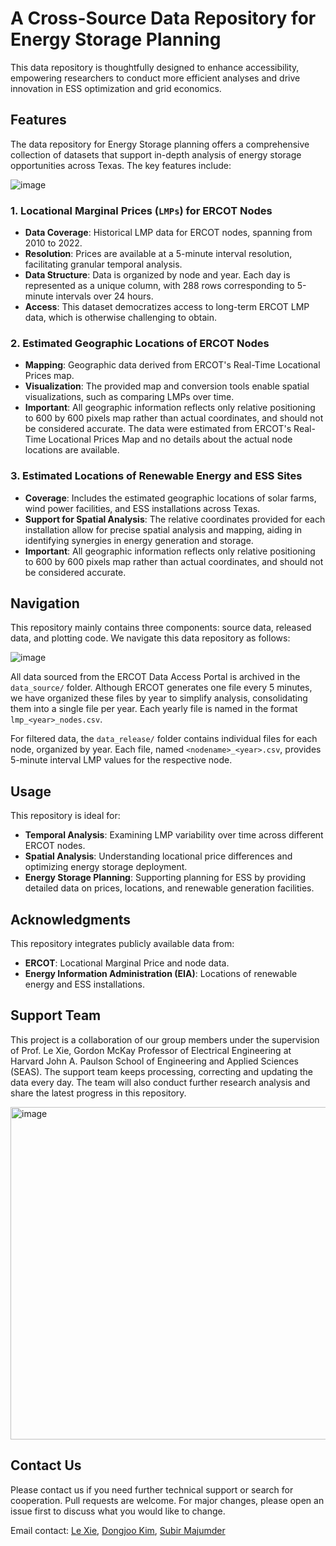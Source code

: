 # A Cross-Source Data Repository for Energy Storage Planning
This data repository is thoughtfully designed to enhance accessibility, empowering researchers to conduct more efficient analyses and drive innovation in ESS optimization and grid economics.

## Features
The data repository for Energy Storage planning offers a comprehensive collection of datasets that support in-depth analysis of energy storage opportunities across Texas. The key features include:

![image](https://github.com/user-attachments/assets/e44aa0dd-e37e-4237-9a45-7ebbee6c4d68)

### 1. Locational Marginal Prices (`LMPs`) for ERCOT Nodes
- **Data Coverage**: Historical LMP data for ERCOT nodes, spanning from 2010 to 2022.
- **Resolution**: Prices are available at a 5-minute interval resolution, facilitating granular temporal analysis.
- **Data Structure**: Data is organized by node and year. Each day is represented as a unique column, with 288 rows corresponding to 5-minute intervals over 24 hours.
- **Access**: This dataset democratizes access to long-term ERCOT LMP data, which is otherwise challenging to obtain.

### 2. Estimated Geographic Locations of ERCOT Nodes
- **Mapping**: Geographic data derived from ERCOT's Real-Time Locational Prices map.
- **Visualization**: The provided map and conversion tools enable spatial visualizations, such as comparing LMPs over time.
- **Important**: All geographic information reflects only relative positioning to 600 by 600 pixels map rather than actual coordinates, and should not be considered accurate. The data were estimated from ERCOT's Real-Time Locational Prices Map and no details about the actual node locations are available.

### 3. Estimated Locations of Renewable Energy and ESS Sites
- **Coverage**: Includes the estimated geographic locations of solar farms, wind power facilities, and ESS installations across Texas.
- **Support for Spatial Analysis**: The relative coordinates provided for each installation allow for precise spatial analysis and mapping, aiding in identifying synergies in energy generation and storage.
- **Important**: All geographic information reflects only relative positioning to 600 by 600 pixels map rather than actual coordinates, and should not be considered accurate.

## Navigation
This repository mainly contains three components: source data, released data, and plotting code. We navigate this data repository as follows:

![image](https://github.com/user-attachments/assets/a1627fea-d9d4-4448-b930-431a84bc9eae)


All data sourced from the ERCOT Data Access Portal is archived in the `data_source/` folder. Although ERCOT generates one file every 5 minutes, we have organized these files by year to simplify analysis, consolidating them into a single file per year. Each yearly file is named in the format `lmp_<year>_nodes.csv`.

For filtered data, the `data_release/` folder contains individual files for each node, organized by year. Each file, named `<nodename>_<year>.csv`, provides 5-minute interval LMP values for the respective node.

## Usage
This repository is ideal for:
- **Temporal Analysis**: Examining LMP variability over time across different ERCOT nodes.
- **Spatial Analysis**: Understanding locational price differences and optimizing energy storage deployment.
- **Energy Storage Planning**: Supporting planning for ESS by providing detailed data on prices, locations, and renewable generation facilities.

## Acknowledgments
This repository integrates publicly available data from:
- **ERCOT**: Locational Marginal Price and node data.
- **Energy Information Administration (EIA)**: Locations of renewable energy and ESS installations.

## Support Team
This project is a collaboration of our group members under the supervision of Prof. Le Xie, Gordon McKay Professor of Electrical Engineering at Harvard John A. Paulson School of Engineering and Applied Sciences (SEAS). The support team keeps processing, correcting and updating the data every day. The team will also conduct further research analysis and share the latest progress in this repository.

<img width="532" alt="image" src="https://github.com/user-attachments/assets/4a9b13e1-6d51-4f27-8282-55ea923e7266">

## Contact Us
Please contact us if you need further technical support or search for cooperation. Pull requests are welcome. For major changes, please open an issue first to discuss what you would like to change.

Email contact: [Le Xie](mailto:xie@seas.harvard.edu), [Dongjoo Kim](mailto:djkim@tamu.edu), [Subir Majumder](mailto:subir-em@ieee.org)
